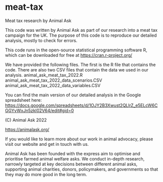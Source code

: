 # meat-tax
Meat tax research by Animal Ask

This code was written by Animal Ask as part of our research into a meat tax campaign for the UK. The purpose of this code is to reproduce our detailed analysis, mostly to check for errors.

This code runs in the open-source statistical programming software R, which can be downloaded for free at https://cran.r-project.org/

We have provided the following files. The first is the R file that contains the code. There are also two CSV files that contain the data we used in our analysis.
animal_ask_meat_tax_2022.R
animal_ask_meat_tax_2022_data_scenarios.CSV
animal_ask_meat_tax_2022_data_variables.CSV

You can find the main version of our detailed analysis in the Google spreadsheet here:
https://docs.google.com/spreadsheets/d/1OJY2B3Xwust2QLlrZ_e5ELcW6CGGYvWxJn5zkI02V64/edit#gid=0

(C) Animal Ask 2022

https://animalask.org/

If you would like to learn more about our work in animal advocacy, please visit our website and get in touch with us.

Animal Ask has been founded with the express aim to optimise and prioritise farmed animal welfare asks. We conduct in-depth research, narrowly targeted at key decisions between different animal asks, supporting animal charities, donors, policymakers, and governments so that they may do more good in the long term.
